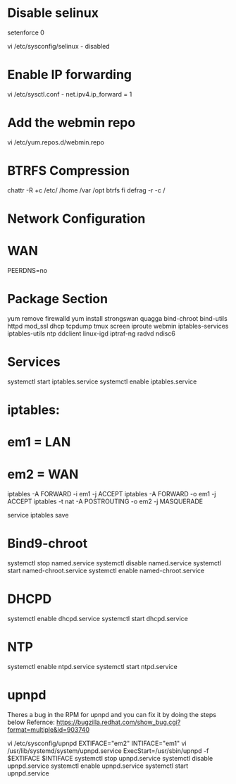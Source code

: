 # Disable selinux
setenforce 0

vi /etc/sysconfig/selinux
	- disabled

# Enable IP forwarding
vi /etc/sysctl.conf
	- net.ipv4.ip_forward = 1

# Add the webmin repo
vi /etc/yum.repos.d/webmin.repo

# BTRFS Compression
chattr -R +c /etc/ /home /var /opt
btrfs fi defrag -r -c /

# Network Configuration
# WAN
PEERDNS=no

# Package Section
yum remove firewalld
yum install strongswan quagga bind-chroot bind-utils httpd mod_ssl dhcp tcpdump tmux screen iproute webmin iptables-services iptables-utils ntp ddclient linux-igd iptraf-ng radvd ndisc6

# Services
systemctl start iptables.service
systemctl enable iptables.service

# iptables:
# em1 = LAN
# em2 = WAN
iptables -A FORWARD -i em1 -j ACCEPT
iptables -A FORWARD -o em1 -j ACCEPT
iptables -t nat -A POSTROUTING -o em2 -j MASQUERADE

service iptables save

# Bind9-chroot
systemctl stop named.service
systemctl disable named.service
systemctl start named-chroot.service
systemctl enable named-chroot.service

# DHCPD
systemctl enable dhcpd.service
systemctl start dhcpd.service

# NTP
systemctl enable ntpd.service
systemctl start ntpd.service

# upnpd
Theres a bug in the RPM for upnpd and you can fix it by doing the steps below 
Refernce: https://bugzilla.redhat.com/show_bug.cgi?format=multiple&id=903740

vi /etc/sysconfig/upnpd
EXTIFACE="em2"
INTIFACE="em1"
vi /usr/lib/systemd/system/upnpd.service
	ExecStart=/usr/sbin/upnpd -f $EXTIFACE $INTIFACE
systemctl stop upnpd.service
systemctl disable upnpd.service
systemctl enable upnpd.service
systemctl start upnpd.service
